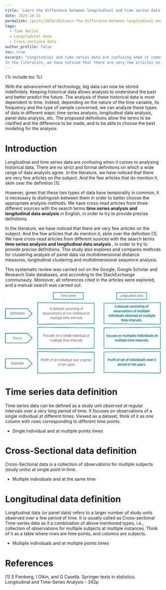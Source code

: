 ```yaml
---
title: 'Learn the difference between longitudinal and time series data'
date: 2024-10-31
permalink: /posts/2024/10/Learn-the-difference-between-longitudinal-and-time-series-data
tags:
  - Time Series
  - Longitudinal data
  - Cross-sectiona data
author_profile: false
toc: true
excerpt: "Longitudinal and time series data are confusing when it comes to analysing historical data. There are no strict and formal definitions on which a wide range of data analysts agree.
In the literature, we have noticed that there are very few articles on the subject. And the few articles that do mention it, skim over the definition."
---
```


{% include toc %}


With the advancement of technology, big data can now be stored indefinitely. Keeping historical data allows analysts to understand the past and better predict the future. The analysis of these historical data is most dependent to time. Indeed, depending on the nature of the time variable, its frequency and the type of sample concerned, we can analyze these types of data in different ways: time series analysis, longitudinal data analysis, panel data analysis, etc. The proposed definitions allow the terms to be clarified and the difference to be made, and to be able to choose the best modeling for the analysis.


# Introduction

Longitudinal and time series data are confusing when it comes to analysing historical data. There are no strict and formal definitions on which a wide range of data analysts agree. In the literature, we have noticed that there are very few articles on the subject. And the few articles that do mention it, skim over the definition [1].

However, given that these two types of data have temporality in common, it is necessary to distinguish between them in order to better choose the appropriate analysis methods.
We have cross-read articles from three different sources with the search terms **time series analysis and longitudinal data analysis** in English, in order to try to provide precise definitions.

In the literature, we have noticed that there are very few articles on the subject. And the few articles that do mention it, skim over the definition [1]. We have cross-read articles from different sources with the search terms **time series analysis and longitudinal data analysis** , in order to try to provide precise definitions. This study also explores and compares methods for clustering analysis of panel data via multidimensional distance measures, longitudinal clustering and  multidimensional sequence analysis.

This systematic review was carried out on the Google, Google Scholar and Research Gate databases, and according to the StackExchange communauty. Moreover, all references cited in the articles were explored, and a manual search was carried out.

![png](/images/posts/2024_10/Image_4.png)

# Time series data definition

Time series data can be defined as a study unit observed at regular intervals over a very long period of time. It focuses on observations of a single individual at different times. Viewed as a dataset, think
of it as one column with rows corresponding to different time points. 
- Single individual and at multiple points times

# Cross-Sectional data definition

Cross-Sectional data is a collection of observations for multiple subjects (study units) at single point in time.
- Multiple individuals and at the same time

# Longitudinal data definition

Longitudinal data (or panel data) refers to a larger number of study units observed over a few period of time. It is usually called as Cross-sectional Time-series data as it a combination of above mentioned
types, i.e., collection of observations for multiple subjects at multiple instances. Think of it as a table where rows are time points, and columns are subjects.
- Multiple individuals and at multiple points times
  
# References
[1] S Fienberg, I Olkin, and G Casella. Springer texts in statistics. Longitudinal and Time-Series Analysis - 342p




